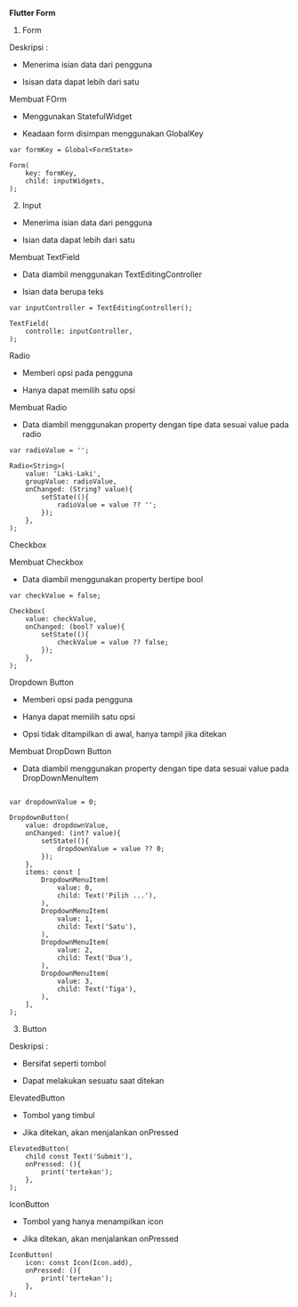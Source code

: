 **Flutter Form**

1. Form

Deskripsi : 

* Menerima isian data dari pengguna

* Isisan data dapat lebih dari satu

Membuat FOrm

* Menggunakan StatefulWidget

* Keadaan form disimpan menggunakan GlobalKey<FormState>

```
var formKey = Global<FormState>

Form(
    key: formKey,
    child: inputWidgets,
);
```

2. Input

* Menerima isian data dari pengguna 

* Isian data dapat lebih dari satu

Membuat TextField

* Data diambil menggunakan TextEditingController

* Isian data berupa teks

```
var inputController = TextEditingController();

TextField(
    controlle: inputController,
);
```

Radio

* Memberi opsi pada pengguna

* Hanya dapat memilih satu opsi

Membuat Radio

* Data diambil menggunakan property dengan tipe data sesuai value pada radio

```
var radioValue = '';

Radio<String>(
    value: 'Laki-Laki',
    groupValue: radioValue,
    onChanged: (String? value){
        setState((){
            radioValue = value ?? '';
        });
    },
);

```

Checkbox

Membuat Checkbox

* Data diambil menggunakan property bertipe bool


```
var checkValue = false;

Checkbox(
    value: checkValue,
    onChanged: (bool? value){
        setState((){
            checkValue = value ?? false;
        });
    },
);
```

Dropdown Button

* Memberi opsi pada pengguna

* Hanya dapat memilih satu opsi

* Opsi tidak ditampilkan di awal, hanya tampil jika ditekan

Membuat DropDown Button

* Data diambil menggunakan property dengan tipe data sesuai value pada DropDownMenuItem


```

var dropdownValue = 0;

DropdownButton(
    value: dropdownValue,
    onChanged: (int? value){
        setState((){
            dropdownValue = value ?? 0;
        });
    },
    items: const [
        DropdownMenuItem(
            value: 0,
            child: Text('Pilih ...'),
        ),
        DropdownMenuItem(
            value: 1,
            child: Text('Satu'),
        ),
        DropdownMenuItem(
            value: 2,
            child: Text('Dua'),
        ),
        DropdownMenuItem(
            value: 3,
            child: Text('Tiga'),
        ),
    ],
);
```

3. Button

Deskripsi :

* Bersifat seperti tombol

* Dapat melakukan sesuatu saat ditekan

ElevatedButton

* Tombol yang timbul

* Jika ditekan, akan menjalankan onPressed

```
ElevatedButton(
    child const Text('Submit'),
    onPressed: (){
        print('tertekan');
    },
);
```

IconButton

* Tombol yang hanya menampilkan icon

* Jika ditekan, akan menjalankan onPressed

```
IconButton(
    icon: const Icon(Icon.add),
    onPressed: (){
        print('tertekan');
    },
);
```
